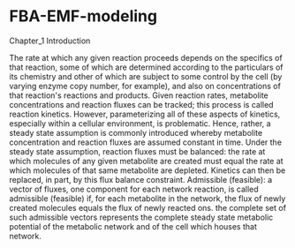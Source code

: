 # FBA-EMF-modeling

Chapter_1 Introduction

The rate at which any given reaction proceeds depends on the specifics of that reaction, some of which are determined according to the particulars of its chemistry and other of which are subject to some control by the cell (by varying enzyme copy number, for example), and also on concentrations of that reaction's reactions and products.
Given reaction rates, metabolite concentrations and reaction fluxes can be tracked; this process is called reaction kinetics. However, parameterizing all of these aspects of kinetics, especially within a cellular environment, is problematic. Hence, rather, a steady state assumption is commonly introduced whereby metabolite concentration and reaction fluxes are assumed constant in time.
Under the steady state assumption, reaction fluxes must be balanced: the rate at which molecules of any given metabolite are created must equal the rate at which molecules of that same metabolite are depleted. Kinetics can then be replaced, in part, by this flux balance constraint.
Admissible (feasible): a vector of fluxes, one component for each network reaction, is called admissible (feasible) if, for each metabolite in the network, the flux of newly created molecules equals the flux of newly reacted ons. the complete set of such admissible vectors represents the complete steady state metabolic potential of the metabolic network and of the cell which houses that network.
